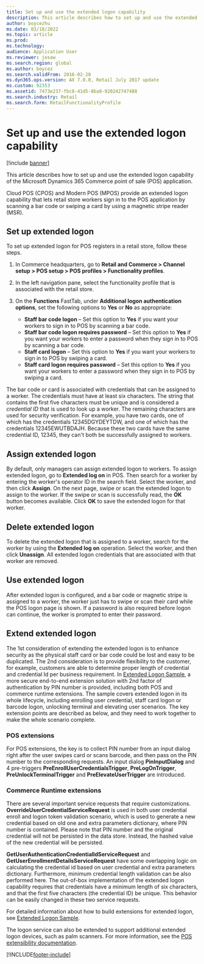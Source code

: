 ```yaml
---
title: Set up and use the extended logon capability
description: This article describes how to set up and use the extended logon capability of the Microsoft Dynamics 365 Commerce point of sale (POS) application.
author: boycezhu
ms.date: 03/18/2022
ms.topic: article
ms.prod: 
ms.technology: 
audience: Application User
ms.reviewer: josaw
ms.search.region: global
ms.author: boycez
ms.search.validFrom: 2016-02-28
ms.dyn365.ops.version: AX 7.0.0, Retail July 2017 update
ms.custom: 92353
ms.assetid: 7473e237-fbc8-41d5-8ba0-920242747488
ms.search.industry: Retail
ms.search.form: RetailFunctionalityProfile
---
```


# Set up and use the extended logon capability

[!include [banner](includes/banner.md)]

This article describes how to set up and use the extended logon capability of the Microsoft Dynamics 365 Commerce point of sale (POS) application.

Cloud POS (CPOS) and Modern POS (MPOS) provide an extended logon capability that lets retail store workers sign in to the POS application by scanning a bar code or swiping a card by using a magnetic stripe reader (MSR).

## Set up extended logon

To set up extended logon for POS registers in a retail store, follow these steps.

1. In Commerce headquarters, go to **Retail and Commerce \> Channel setup \> POS setup \> POS profiles \> Functionality profiles**. 
2. In the left navigation pane, select the functionality profile that is associated with the retail store.
3. On the **Functions** FastTab, under **Additional logon authentication options**, set the following options to **Yes** or **No** as appropriate:

    - **Staff bar code logon** – Set this option to **Yes** if you want your workers to sign in to POS by scanning a bar code. 
    - **Staff bar code logon requires password** – Set this option to **Yes** if you want your workers to enter a password when they sign in to POS by scanning a bar code.
    - **Staff card logon** – Set this option to **Yes** if you want your workers to sign in to POS by swiping a card.
    - **Staff card logon requires password** – Set this option to **Yes** if you want your workers to enter a password when they sign in to POS by swiping a card.

The bar code or card is associated with credentials that can be assigned to a worker. The credentials must have at least six characters. The string that contains the first five characters must be unique and is considered a *credential ID* that is used to look up a worker. The remaining characters are used for security verification. For example, you have two cards, one of which has the credentials 12345DGYDEYTDW, and one of which has the credentials 12345EWUTBDAJH. Because these two cards have the same credential ID, 12345, they can't both be successfully assigned to workers.

## Assign extended logon

By default, only managers can assign extended logon to workers. To assign extended logon, go to **Extended log on** in POS. Then search for a worker by entering the worker's operator ID in the search field. Select the worker, and then click **Assign**. On the next page, swipe or scan the extended logon to assign to the worker. If the swipe or scan is successfully read, the **OK** button becomes available. Click **OK** to save the extended logon for that worker.

## Delete extended logon

To delete the extended logon that is assigned to a worker, search for the worker by using the **Extended log on** operation. Select the worker, and then click **Unassign**. All extended logon credentials that are associated with that worker are removed.

## Use extended logon

After extended logon is configured, and a bar code or magnetic stripe is assigned to a worker, the worker just has to swipe or scan their card while the POS logon page is shown. If a password is also required before logon can continue, the worker is prompted to enter their password.

## Extend extended logon

The 1st consideration of extending the extended logon is to enhance security as the physical staff card or bar code could be lost and easy to be duplicated. The 2nd consideration is to provide flexibility to the customer, for example, customers are able to determine proper length of credential and credential Id per business requirement. In [Extended Logon Sample](https://TBD), a more secure end-to-end extension solution with 2nd factor of authentication by PIN number is provided, including both POS and commerce runtime extensions. The sample covers extended logon in its whole lifecycle, including enrolling user credential, staff card logon or barcode logon, unlocking terminal and elevating user scenarios. The key extension points are described as below, and they need to work together to make the whole scenario complete.

### POS extensions
For POS extensions, the key is to collect PIN number from an input dialog right after the user swipes card or scans barcode, and then pass on the PIN number to the corresponding requests. An input dialog **PinInputDialog** and 4 pre-triggers **PreEnrollUserCredentialsTrigger**, **PreLogOnTrigger**, **PreUnlockTerminalTrigger** and **PreElevateUserTrigger** are introduced.

### Commerce Runtime extensions
There are several important service requests that require customizations.
**OverrideUserCredentialServiceRequest** is used in both user credential enroll and logon token validation scenario, which is used to generate a new credential based on old one and extra parameters dictionary, where PIN number is contained. Please note that PIN number and the original credential will not be persisted in the data store. Instead, the hashed value of the new credential will be persisted.

**GetUserAuthenticationCredentialIdServiceRequest** and **GetUserEnrollmentDetailsServiceRequest** have some overlapping logic on calculating the credential id based on user credential and extra parameters dictionary. Furthermore, minimum credential length validation can be also performed here. The out-of-box implementation of the extended logon capability requires that credentials have a minimum length of six characters, and that the first five characters (the credential ID) be unique. This behavior can be easily changed in these two service requests.

For detailed information about how to build extensions for extended logon, see [Extended Logon Sample](https://TBD).

The logon service can also be extended to support additional extended logon devices, such as palm scanners. For more information, see the [POS extensibility documentation](dev-itpro/pos-extension/pos-extension-overview.md).

[!INCLUDE[footer-include](../includes/footer-banner.md)]
